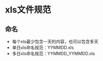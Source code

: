# xls文件规范 #

## 命名 ##
  - 每个xls最少包含一天的内容，也可以包含多天
  - 单日xls命名规范：YYMMDD.xls
  - 多日xls命名规范：YYMMDD_YYMMDD.xls

